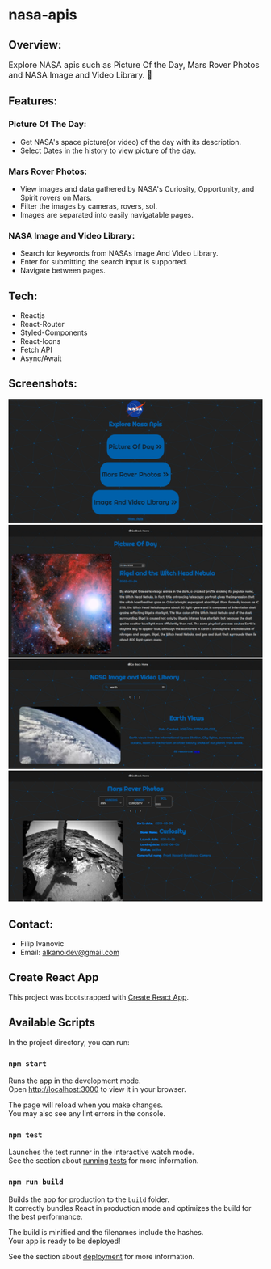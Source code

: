 # nasa-apis
## Overview:
<font size="3">Explore NASA apis such as Picture Of the Day, Mars Rover Photos and NASA Image and Video Library. 🚀 </font>

## Features:
### Picture Of The Day:
- Get NASA's space picture(or video) of the day with its description.
- Select Dates in the history to view picture of the day.
### Mars Rover Photos: 
- View images and data gathered by NASA's Curiosity, Opportunity, and Spirit rovers on Mars.
- Filter the images by cameras, rovers, sol.
- Images are separated into easily navigatable pages.
### NASA Image and Video Library:
- Search for keywords from NASAs Image And Video Library.
- Enter for submitting the search input is supported.
- Navigate between pages.

## Tech:
- Reactjs
- React-Router
- Styled-Components
- React-Icons
- Fetch API
- Async/Await
## Screenshots:
![failed to load](./page1.jpeg)
![failed to load](./page2.jpeg)
![failed to load](./page3.jpeg)
![failed to load](./page4.jpeg)

## Contact:
- Filip Ivanovic
- Email: alkanoidev@gmail.com 

## Create React App

This project was bootstrapped with [Create React App](https://github.com/facebook/create-react-app).

## Available Scripts

In the project directory, you can run:

### `npm start`

Runs the app in the development mode.\
Open [http://localhost:3000](http://localhost:3000) to view it in your browser.

The page will reload when you make changes.\
You may also see any lint errors in the console.

### `npm test`

Launches the test runner in the interactive watch mode.\
See the section about [running tests](https://facebook.github.io/create-react-app/docs/running-tests) for more information.

### `npm run build`

Builds the app for production to the `build` folder.\
It correctly bundles React in production mode and optimizes the build for the best performance.

The build is minified and the filenames include the hashes.\
Your app is ready to be deployed!

See the section about [deployment](https://facebook.github.io/create-react-app/docs/deployment) for more information.